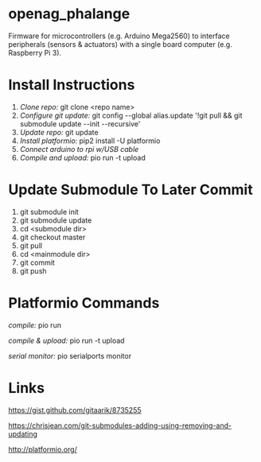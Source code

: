 # openag_phalange
Firmware for microcontrollers (e.g. Arduino Mega2560) to interface peripherals (sensors &amp; actuators) with a single board computer (e.g. Raspberry Pi 3).

# Install Instructions
1. *Clone repo:* git clone \<repo name\> 
2. *Configure git update:* git config --global alias.update '!git pull && git submodule update --init --recursive'
3. *Update repo:* git update
4. *Install platformio:* pip2 install -U platformio
5. *Connect arduino to rpi w/USB cable*
6. *Compile and upload:* pio run -t upload


# Update Submodule To Later Commit
1. git submodule init
2. git submodule update
3. cd \<submodule dir\>
4. git checkout master
5. git pull
6. cd \<mainmodule dir\>
7. git commit
8. git push

# Platformio Commands
*compile:* pio run

*compile & upload:* pio run -t upload

*serial monitor:* pio serialports monitor

# Links
https://gist.github.com/gitaarik/8735255

https://chrisjean.com/git-submodules-adding-using-removing-and-updating

http://platformio.org/
